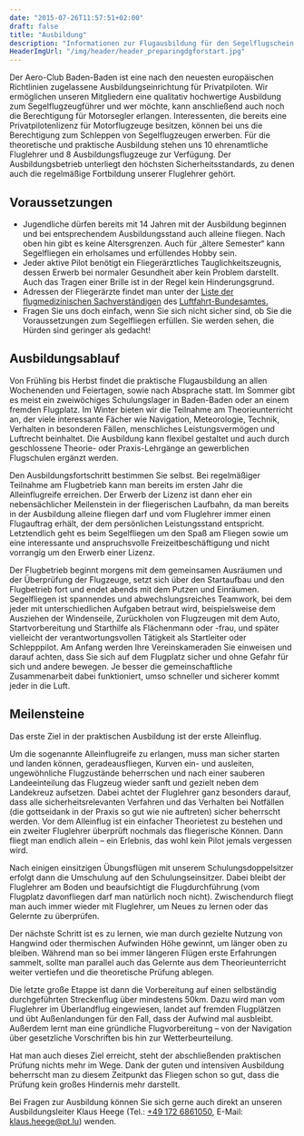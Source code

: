 ```yaml
---
date: "2015-07-26T11:57:51+02:00"
draft: false
title: "Ausbildung"
description: "Informationen zur Flugausbildung für den Segelflugschein beim Aero-Club Baden-Baden e.V."
HeaderImgUrl: "/img/header/header_preparingdgforstart.jpg"
---
```

Der Aero-Club Baden-Baden ist eine nach den neuesten europäischen Richtlinien zugelassene Ausbildungseinrichtung für Privatpiloten. Wir ermöglichen unseren Mitgliedern eine qualitativ hochwertige Ausbildung zum Segelflugzeugführer und wer möchte, kann anschließend auch noch die Berechtigung für Motorsegler erlangen. Interessenten, die bereits eine Privatpilotenlizenz für Motorflugzeuge besitzen, können bei uns die Berechtigung zum Schleppen von Segelflugzeugen erwerben.
Für die theoretische und praktische Ausbildung stehen uns 10 ehrenamtliche Fluglehrer und 8 Ausbildungsflugzeuge zur Verfügung. Der Ausbildungsbetrieb unterliegt den höchsten Sicherheitsstandards, zu denen auch die regelmäßige Fortbildung unserer Fluglehrer gehört.

Voraussetzungen
----------------
 * Jugendliche dürfen bereits mit 14 Jahren mit der Ausbildung beginnen und bei entsprechendem Ausbildungsstand auch alleine fliegen. Nach oben hin gibt es keine Altersgrenzen. Auch für „ältere Semester“ kann Segelfliegen ein erholsames und erfüllendes Hobby sein.
 * Jeder aktive Pilot benötigt ein Fliegerärztliches Tauglichkeitszeugnis, dessen Erwerb bei normaler Gesundheit aber kein Problem darstellt. Auch das Tragen einer Brille ist in der Regel kein Hinderungsgrund.
 * Adressen der Fliegerärzte findet man unter der <a href = "https://www2.lba.de/webdb/showtab.jsp?table=flareg">Liste der flugmedizinischen Sachverständigen</a> des <a href = "https://www.lba.de/DE/Luftfahrtpersonal/Flugmedizin/Uebersichts_Adressen.html ">Luftfahrt-Bundesamtes. </a>
 * Fragen Sie uns doch einfach, wenn Sie sich nicht sicher sind, ob Sie die Voraussetzungen zum Segelfliegen erfüllen. Sie werden sehen, die Hürden sind geringer als gedacht!

Ausbildungsablauf
-----------------
Von Frühling bis Herbst findet die praktische Flugausbildung an allen Wochenenden und Feiertagen, sowie nach Absprache statt. Im Sommer gibt es meist ein zweiwöchiges Schulungslager in Baden-Baden oder an einem fremden Flugplatz. Im Winter bieten wir die Teilnahme am Theorieunterricht an, der viele interessante Fächer wie Navigation, Meteorologie, Technik, Verhalten in besonderen Fällen, menschliches Leistungsvermögen und Luftrecht beinhaltet.
Die Ausbildung kann flexibel gestaltet und auch durch geschlossene Theorie- oder Praxis-Lehrgänge an gewerblichen Flugschulen ergänzt werden.

Den Ausbildungsfortschritt bestimmen Sie selbst. Bei regelmäßiger Teilnahme am Flugbetrieb kann man bereits im ersten Jahr die Alleinflugreife erreichen. Der Erwerb der Lizenz ist dann eher ein nebensächlicher Meilenstein in der fliegerischen Laufbahn, da man bereits in der Ausbildung alleine fliegen darf und vom Fluglehrer immer einen Flugauftrag erhält, der dem persönlichen Leistungsstand entspricht. Letztendlich geht es beim Segelfliegen um den Spaß am Fliegen sowie um eine interessante und anspruchsvolle Freizeitbeschäftigung und nicht vorrangig um den Erwerb einer Lizenz.

Der Flugbetrieb beginnt morgens mit dem gemeinsamen Ausräumen und der Überprüfung der Flugzeuge, setzt sich über den Startaufbau und den Flugbetrieb fort und endet abends mit dem Putzen und Einräumen. Segelfliegen ist spannendes und abwechslungsreiches Teamwork, bei dem jeder mit unterschiedlichen Aufgaben betraut wird, beispielsweise dem Ausziehen der Windenseile, Zurückholen von Flugzeugen mit dem Auto, Startvorbereitung und Starthilfe als Flächenmann oder -frau, und später vielleicht der verantwortungsvollen Tätigkeit als Startleiter oder Schlepppilot. Am Anfang werden Ihre Vereinskameraden Sie einweisen und darauf achten, dass Sie sich auf dem Flugplatz sicher und ohne Gefahr für sich und andere bewegen. Je besser die gemeinschaftliche Zusammenarbeit dabei funktioniert, umso schneller und sicherer kommt jeder in die Luft.

Meilensteine
---------------------
Das erste Ziel in der praktischen Ausbildung ist der erste Alleinflug.

Um die sogenannte Alleinflugreife zu erlangen, muss man sicher starten und landen können, geradeausfliegen, Kurven ein- und ausleiten, ungewöhnliche Flugzustände beherrschen und nach einer sauberen Landeeinteilung das Flugzeug wieder sanft und gezielt neben dem Landekreuz aufsetzen. Dabei achtet der Fluglehrer ganz besonders darauf, dass alle sicherheitsrelevanten Verfahren und das Verhalten bei Notfällen (die gottseidank in der Praxis so gut wie nie auftreten) sicher beherrscht werden. Vor dem Alleinflug ist ein einfacher Theorietest zu bestehen und ein zweiter Fluglehrer überprüft nochmals das fliegerische Können. Dann fliegt man endlich allein – ein Erlebnis, das wohl kein Pilot jemals vergessen wird.

Nach einigen einsitzigen Übungsflügen mit unserem Schulungsdoppelsitzer erfolgt dann die Umschulung auf den Schulungseinsitzer. Dabei bleibt der Fluglehrer am Boden und beaufsichtigt die Flugdurchführung (vom Flugplatz davonfliegen darf man natürlich noch nicht). Zwischendurch fliegt man auch immer wieder mit Fluglehrer, um Neues zu lernen oder das Gelernte zu überprüfen.

Der nächste Schritt ist es zu lernen, wie man durch gezielte Nutzung von Hangwind oder thermischen Aufwinden Höhe gewinnt, um länger oben zu bleiben. Während man so bei immer längeren Flügen erste Erfahrungen sammelt, sollte man parallel auch das Gelernte aus dem Theorieunterricht weiter vertiefen und die theoretische Prüfung ablegen.

Die letzte große Etappe ist dann die Vorbereitung auf einen selbständig durchgeführten Streckenflug über mindestens 50km. Dazu wird man vom Fluglehrer im Überlandflug eingewiesen, landet auf fremden Flugplätzen und übt Außenlandungen für den Fall, dass der Aufwind mal ausbleibt. Außerdem lernt man eine gründliche Flugvorbereitung – von der Navigation über gesetzliche Vorschriften bis hin zur Wetterbeurteilung.

Hat man auch dieses Ziel erreicht, steht der abschließenden praktischen Prüfung nichts mehr im Wege. Dank der guten und intensiven Ausbildung beherrscht man zu diesem Zeitpunkt das Fliegen schon so gut, dass die Prüfung kein großes Hindernis mehr darstellt.

Bei Fragen zur Ausbildung können Sie sich gerne auch direkt an unseren Ausbildungsleiter Klaus Heege (Tel.: [+49 172 6861050](tel:+491726861050), E-Mail: <klaus.heege@pt.lu>) wenden.
